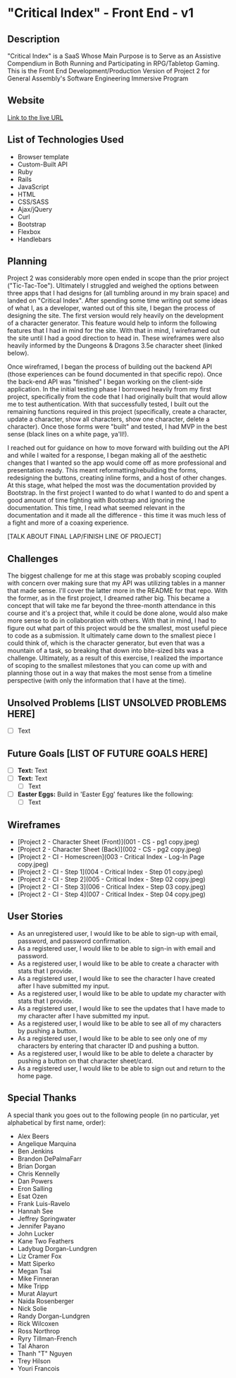 # "Critical Index" - Front End - v1

## Description
"Critical Index" is a SaaS Whose Main Purpose is to Serve as an Assistive Compendium in Both Running and Participating in RPG/Tabletop Gaming. This is the Front End Development/Production Version of Project 2 for General Assembly's Software Engineering Immersive Program

## Website
[Link to the live URL](https://rscottlundgren.github.io/index-client/)

## List of Technologies Used
- Browser template
- Custom-Built API
- Ruby
- Rails
- JavaScript
- HTML
- CSS/SASS
- Ajax/jQuery
- Curl
- Bootstrap
- Flexbox
- Handlebars

## Planning
Project 2 was considerably more open ended in scope than the prior project ("Tic-Tac-Toe"). Ultimately I struggled and weighed the options between three apps that I had designs for (all tumbling around in my brain space) and landed on "Critical Index". After spending some time writing out some ideas of what I, as a developer, wanted out of this site, I began the process of designing the site. The first version would rely heavily on the development of a character generator. This feature would help to inform the following features that I had in mind for the site. With that in mind, I wireframed out the site until I had a good direction to head in. These wireframes were also heavily informed by the Dungeons & Dragons 3.5e character sheet (linked below).

Once wireframed, I began the process of building out the backend API (those experiences can be found documented in that specific repo). Once the back-end API was "finished" I began working on the client-side application. In the initial testing phase I borrowed heavily from my first project, specifically from the code that I had originally built that would allow me to test authentication. With that successfully tested, I built out the remaining functions required in this project (specifically, create a character, update a character, show all characters, show one character, delete a character). Once those forms were "built" and tested, I had MVP in the best sense (black lines on a white page, ya'll!).

I reached out for guidance on how to move forward with building out the API and while I waited for a response, I began making all of the aesthetic changes that I wanted so the app would come off as more professional and presentation ready. This meant reformatting/rebuilding the forms, redesigning the buttons, creating inline forms, and a host of other changes. At this stage, what helped the most was the documentation provided by Bootstrap. In the first project I wanted to do what I wanted to do and spent a good amount of time fighting with Bootstrap and ignoring the documentation. This time, I read what seemed relevant in the documentation and it made all the difference - this time it was much less of a fight and more of a coaxing experience.

[TALK ABOUT FINAL LAP/FINISH LINE OF PROJECT]

## Challenges
The biggest challenge for me at this stage was probably scoping coupled with concern over making sure that my API was utilizing tables in a manner that made sense. I'll cover the latter more in the README for that repo. With the former, as in the first project, I dreamed rather big. This became a concept that will take me far beyond the three-month attendance in this course and it's a project that, while it could be done alone, would also make more sense to do in collaboration with others. With that in mind, I had to figure out what part of this project would be the smallest, most useful piece to code as a submission. It ultimately came down to the smallest piece I could think of, which is the character generator, but even that was a mountain of a task, so breaking that down into bite-sized bits was a challenge. Ultimately, as a result of this exercise, I realized the importance of scoping to the smallest milestones that you can come up with and planning those out in a way that makes the most sense from a timeline perspective (with only the information that I have at the time).

## Unsolved Problems [LIST UNSOLVED PROBLEMS HERE]
* [ ] Text

## Future Goals [LIST OF FUTURE GOALS HERE]
* [ ] __Text:__ Text
* [ ] __Text:__ Text
    * [ ] Text

* [ ] __Easter Eggs:__ Build in 'Easter Egg' features like the following:
    * [ ] Text

## Wireframes
- [Project 2 - Character Sheet (Front)](001 - CS - pg1 copy.jpeg)
- [Project 2 - Character Sheet (Back)](002 - CS - pg2 copy.jpeg)
- [Project 2 - CI - Homescreen](003 - Critical Index - Log-In Page copy.jpeg)
- [Project 2 - CI - Step 1](004 - Critical Index - Step 01 copy.jpeg)
- [Project 2 - CI - Step 2](005 - Critical Index - Step 02 copy.jpeg)
- [Project 2 - CI - Step 3](006 - Critical Index - Step 03 copy.jpeg)
- [Project 2 - CI - Step 4](007 - Critical Index - Step 04 copy.jpeg)

## User Stories
- As an unregistered user, I would like to be able to sign-up with email, password, and password confirmation.
- As a registered user, I would like to be able to sign-in with email and password.
- As a registered user, I would like to be able to create a character with stats that I provide.
- As a registered user, I would like to see the character I have created after I have submitted my input.
- As a registered user, I would like to be able to update my character with stats that I provide.
- As a registered user, I would like to see the updates that I have made to my character after I have submitted my input.
- As a registered user, I would like to be able to see all of my characters by pushing a button.
- As a registered user, I would like to be able to see only one of my characters by entering that character ID and pushing a button.
- As a registered user, I would like to be able to delete a character by pushing a button on that character sheet/card.
- As a registered user, I would like to be able to sign out and return to the home page.

## Special Thanks
A special thank you goes out to the following people (in no particular, yet alphabetical by first name, order):

- Alex Beers
- Angelique Marquina
- Ben Jenkins
- Brandon DePalmaFarr
- Brian Dorgan
- Chris Kennelly
- Dan Powers
- Eron Salling
- Esat Ozen
- Frank Luis-Ravelo
- Hannah See
- Jeffrey Springwater
- Jennifer Payano
- John Lucker
- Kane Two Feathers
- Ladybug Dorgan-Lundgren
- Liz Cramer Fox
- Matt Siperko
- Megan Tsai
- Mike Finneran
- Mike Tripp
- Murat Alayurt
- Naida Rosenberger
- Nick Solie
- Randy Dorgan-Lundgren
- Rick Wilcoxen
- Ross Northrop
- Ryry Tillman-French
- Tal Aharon
- Thanh "T" Nguyen
- Trey Hilson
- Youri Francois
